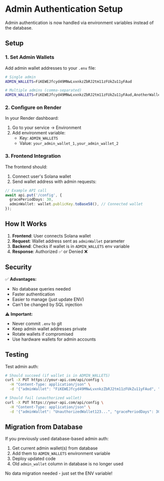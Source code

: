 # Admin Authentication Setup

Admin authentication is now handled via environment variables instead of the database.

## Setup

### 1. Set Admin Wallets

Add admin wallet addresses to your `.env` file:

```bash
# Single admin
ADMIN_WALLETS=FiKEWEJfcyd49MNwLvxnkzZbRJ2tm11zFUkZu11yFAud

# Multiple admins (comma-separated)
ADMIN_WALLETS=FiKEWEJfcyd49MNwLvxnkzZbRJ2tm11zFUkZu11yFAud,AnotherWallet123...,ThirdWallet456...
```

### 2. Configure on Render

In your Render dashboard:
1. Go to your service → Environment
2. Add environment variable:
   - Key: `ADMIN_WALLETS`
   - Value: `your_admin_wallet_1,your_admin_wallet_2`

### 3. Frontend Integration

The frontend should:
1. Connect user's Solana wallet
2. Send wallet address with admin requests:

```typescript
// Example API call
await api.put('/config', {
  gracePeriodDays: 30,
  adminWallet: wallet.publicKey.toBase58(), // Connected wallet
});
```

## How It Works

1. **Frontend**: User connects Solana wallet
2. **Request**: Wallet address sent as `adminWallet` parameter
3. **Backend**: Checks if wallet is in `ADMIN_WALLETS` env variable
4. **Response**: Authorized ✅ or Denied ❌

## Security

✅ **Advantages:**
- No database queries needed
- Faster authentication
- Easier to manage (just update ENV)
- Can't be changed by SQL injection

⚠️ **Important:**
- Never commit `.env` to git
- Keep admin wallet addresses private
- Rotate wallets if compromised
- Use hardware wallets for admin accounts

## Testing

Test admin auth:

```bash
# Should succeed (if wallet is in ADMIN_WALLETS)
curl -X PUT https://your-api.com/api/config \
  -H "Content-Type: application/json" \
  -d '{"adminWallet": "FiKEWEJfcyd49MNwLvxnkzZbRJ2tm11zFUkZu11yFAud", "gracePeriodDays": 30}'

# Should fail (unauthorized wallet)
curl -X PUT https://your-api.com/api/config \
  -H "Content-Type: application/json" \
  -d '{"adminWallet": "UnauthorizedWallet123...", "gracePeriodDays": 30}'
```

## Migration from Database

If you previously used database-based admin auth:

1. Get current admin wallet(s) from database
2. Add them to `ADMIN_WALLETS` environment variable
3. Deploy updated code
4. Old `admin_wallet` column in database is no longer used

No data migration needed - just set the ENV variable!
